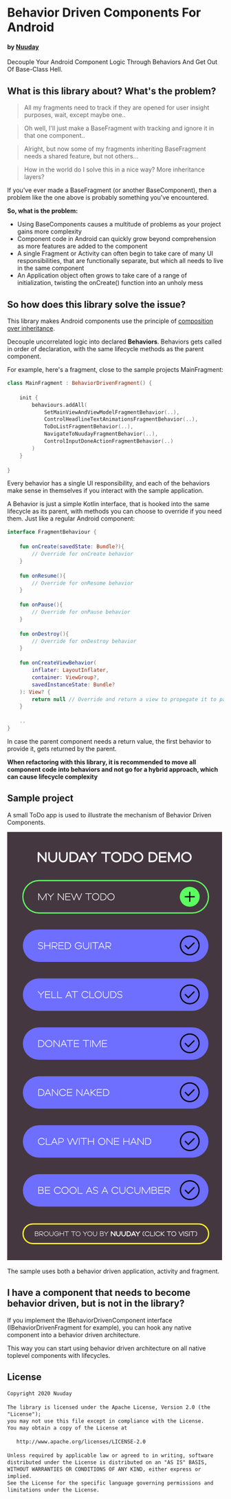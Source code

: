 # Behavior Driven Components For Android 
#### by [Nuuday](https://nuuday.com/?_ga=2.177655397.1522986134.1602592361-2052711778.1601640763&_gac=1.49031508.1601640763.CjwKCAjwn9v7BRBqEiwAbq1Ey9n3yaRxy73jAPy5bQ1DTgcIDYxJjT1S-cZyIdgQL_I7qn3r5inSKxoCFxUQAvD_BwE)
Decouple Your Android Component Logic Through Behaviors And Get Out Of Base-Class Hell.

## What is this library about? What's the problem?
>All my fragments need to track if they are opened for user insight purposes, wait, except maybe one..

>Oh well, I'll just make a BaseFragment with tracking and ignore it in that one component..

>Alright, but now some of my fragments inheriting BaseFragment needs a shared feature, but not others... 

>How in the world do I solve this in a nice way? More inheritance layers?

If you've ever made a BaseFragment (or another BaseComponent), then a problem like the one above is probably something you've encountered. 

**So, what is the problem:**
- Using BaseComponents causes a multitude of problems as your project gains more complexity
- Component code in Android can quickly grow beyond comprehension as more features are added to the component
- A single Fragment or Activity can often begin to take care of many UI responsibilities, that are functionally separate, but which all needs to live in the same component 
- An Application object often grows to take care of a range of initialization, twisting the onCreate() function into an unholy mess

## So how does this library solve the issue?
This library makes Android components use the principle of [composition ](https://en.wikipedia.org/wiki/Composition_over_inheritance)[over ](https://www.youtube.com/watch?v=wfMtDGfHWpA)[inheritance](https://stackoverflow.com/questions/49002/prefer-composition-over-inheritance). 

Decouple uncorrelated logic into declared **Behaviors**. Behaviors gets called in order of declaration, with the same lifecycle methods as the parent component.

For example, here's a fragment, close to the sample projects MainFragment:

```kotlin
class MainFragment : BehaviorDrivenFragment() {

    init {
        behaviours.addAll(
            SetMainViewAndViewModelFragmentBehavior(..),
            ControlHeadlineTextAnimationsFragmentBehavior(..),
            ToDoListFragmentBehavior(..),
            NavigateToNuudayFragmentBehavior(..),
            ControlInputDoneActionFragmentBehavior(..)
        )
    }
    
}
```

Every behavior has a single UI responsibility, and each of the behaviors make sense in themselves if you interact with the sample application. 

A Behavior is just a simple Kotlin interface, that is hooked into the same lifecycle as its parent, with methods you can choose to override if you need them. Just like a regular Android component:

```kotlin
interface FragmentBehaviour {

    fun onCreate(savedState: Bundle?){
        // Override for onCreate behavior
    }

    fun onResume(){
        // Override for onResume behavior
    }

    fun onPause(){
        // Override for onPause behavior
    }
    
    fun onDestroy(){
        // Override for onDestroy behavior
    }

    fun onCreateViewBehavior(
        inflater: LayoutInflater,
        container: ViewGroup?,
        savedInstanceState: Bundle?
    ): View? {
        return null // Override and return a view to propegate it to parent fragment
    }

    ..
}
```

In case the parent component needs a return value, the first behavior to provide it, gets returned by the parent.

**When refactoring with this library, it is recommended to move all component code into behaviors and not go for a hybrid approach, which can cause lifecycle complexity**

## Sample project
A small ToDo app is used to illustrate the mechanism of Behavior Driven Components.

![](design/design_screenshot.png)

The sample uses both a behavior driven application, activity and fragment.

## I have a component that needs to become behavior driven, but is not in the library?
If you implement the IBehaviorDrivenComponent interface (IBehaviorDrivenFragment for example), you can hook any native component into a behavior driven architecture.

This way you can start using behavior driven architecture on all native toplevel components with lifecycles.

License
-------

    Copyright 2020 Nuuday

    The library is licensed under the Apache License, Version 2.0 (the "License");
    you may not use this file except in compliance with the License.
    You may obtain a copy of the License at

       http://www.apache.org/licenses/LICENSE-2.0

    Unless required by applicable law or agreed to in writing, software
    distributed under the License is distributed on an "AS IS" BASIS,
    WITHOUT WARRANTIES OR CONDITIONS OF ANY KIND, either express or implied.
    See the License for the specific language governing permissions and
    limitations under the License.


